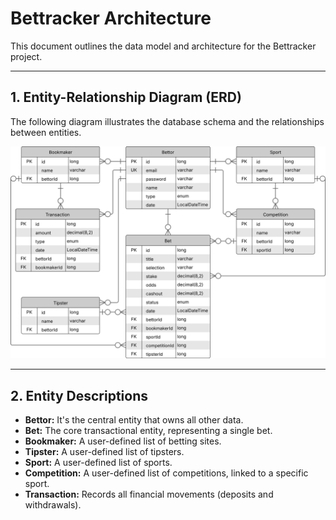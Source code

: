# Bettracker Architecture

This document outlines the data model and architecture for the Bettracker project.

---

## 1. Entity-Relationship Diagram (ERD)

The following diagram illustrates the database schema and the relationships between entities.

![Bettracker ERD](images/BettrackerERD.svg)

---

## 2. Entity Descriptions

* **Bettor:** It's the central entity that owns all other data.
* **Bet:** The core transactional entity, representing a single bet.
* **Bookmaker:** A user-defined list of betting sites.
* **Tipster:** A user-defined list of tipsters.
* **Sport:** A user-defined list of sports.
* **Competition:** A user-defined list of competitions, linked to a specific sport.
* **Transaction:** Records all financial movements (deposits and withdrawals).

